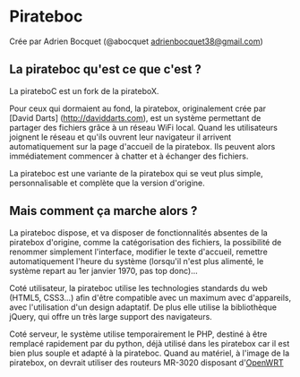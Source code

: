 Pirateboc
=========

Crée par Adrien Bocquet (@abocquet adrienbocquet38@gmail.com)

La pirateboc qu'est ce que c'est ?
----------------------------------------------

La pirateboC est un fork de la pirateboX. 

Pour ceux qui dormaient au fond, la piratebox, originalement crée par [David Darts] (http://daviddarts.com), est un système permettant de partager des fichiers grâce à un réseau WiFi local. Quand les utilisateurs joignent le réseau et qu'ils ouvrent leur navigateur il arrivent automatiquement sur la page d'accueil de la piratebox. Ils peuvent alors immédiatement commencer à chatter et à échanger des fichiers.

La pirateboc est une variante de la piratebox qui se veut plus simple, personnalisable et complète que la version d'origine.

Mais comment ça marche alors ?
---------------------------------------------

La pirateboc dispose, et va disposer de fonctionnalités absentes de la piratebox d'origine, comme la catégorisation des fichiers, la possibilité de renommer simplement l'interface, modifier le texte d'accueil, remettre automatiquement l'heure du système (lorsqu'il n'est plus alimenté, le système repart au 1er janvier 1970, pas top donc)...

Coté utilisateur, la pirateboc utilise les technologies standards du web (HTML5, CSS3...) afin d'être compatible avec un maximum  avec d'appareils, avec l'utilisation d'un design adaptatif. De plus elle utilise la bibliothèque jQuery, qui offre un très large support des navigateurs.

Coté serveur, le système utilise temporairement le PHP, destiné à être remplacé rapidement par du python, déjà utilisé dans les piratebox car il est bien plus souple et adapté à la pirateboc. Quand au matériel, à l'image de la piratebox, on devrait utiliser des routeurs MR-3020 disposant d'[OpenWRT](https://openwrt.org)
